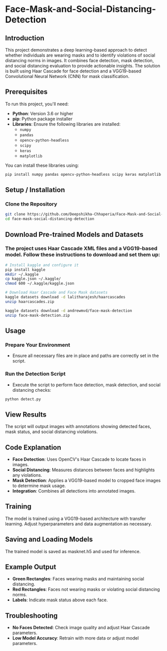 # Face-Mask-and-Social-Distancing-Detection
## Introduction

This project demonstrates a deep learning-based approach to detect whether individuals are wearing masks and to identify violations of social distancing norms in images. It combines face detection, mask detection, and social distancing evaluation to provide actionable insights. The solution is built using Haar Cascade for face detection and a VGG19-based Convolutional Neural Network (CNN) for mask classification.

## Prerequisites

To run this project, you'll need:

- **Python**: Version 3.6 or higher
- **pip**: Python package installer
- **Libraries**: Ensure the following libraries are installed:
  - `numpy`
  - `pandas`
  - `opencv-python-headless`
  - `scipy`
  - `keras`
  - `matplotlib`

You can install these libraries using:

```bash
pip install numpy pandas opencv-python-headless scipy keras matplotlib
```

## Setup / Installation

### Clone the Repository

```bash
git clone https://github.com/Deepshikha-Chhaperia/Face-Mask-and-Social-Distancing-Detection.git
cd face-mask-social-distancing-detection
```

## Download Pre-trained Models and Datasets
### The project uses Haar Cascade XML files and a VGG19-based model. Follow these instructions to download and set them up:

```bash
# Install kaggle and configure it
pip install kaggle
mkdir ~/.kaggle
cp kaggle.json ~/.kaggle/
chmod 600 ~/.kaggle/kaggle.json

# Download Haar Cascade and Face Mask datasets
kaggle datasets download -d lalitharajesh/haarcascades
unzip haarcascades.zip

kaggle datasets download -d andrewmvd/face-mask-detection
unzip face-mask-detection.zip
```

## Usage

### Prepare Your Environment
- Ensure all necessary files are in place and paths are correctly set in the script.

### Run the Detection Script
- Execute the script to perform face detection, mask detection, and social distancing checks:

```bash
python detect.py
```

## View Results
The script will output images with annotations showing detected faces, mask status, and social distancing violations.

## Code Explanation

- **Face Detection**: Uses OpenCV's Haar Cascade to locate faces in images.
- **Social Distancing**: Measures distances between faces and highlights any violations.
- **Mask Detection**: Applies a VGG19-based model to cropped face images to determine mask usage.
- **Integration**: Combines all detections into annotated images.


## Training
The model is trained using a VGG19-based architecture with transfer learning. Adjust hyperparameters and data augmentation as necessary.

## Saving and Loading Models
The trained model is saved as masknet.h5 and used for inference.

## Example Output

- **Green Rectangles**: Faces wearing masks and maintaining social distancing.
- **Red Rectangles**: Faces not wearing masks or violating social distancing norms.
- **Labels**: Indicate mask status above each face.

## Troubleshooting

- **No Faces Detected**: Check image quality and adjust Haar Cascade parameters.
- **Low Model Accuracy**: Retrain with more data or adjust model parameters.

